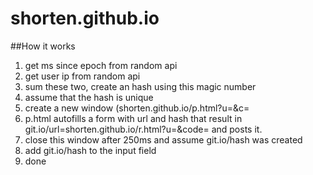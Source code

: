 # shorten.github.io

##How it works

1. get ms since epoch from random api
2. get user ip from random api
3. sum these two, create an hash using this magic number
4. assume that the hash is unique
5. create a new window (shorten.github.io/p.html?u=<url>&c=<hash>
6. p.html autofills a form  with url and hash that result in git.io/url=shorten.github.io/r.html?u=<url>&code=<hash> and posts it.
7. close this window after 250ms and assume git.io/hash was created
8. add git.io/hash to the input field
9. done

